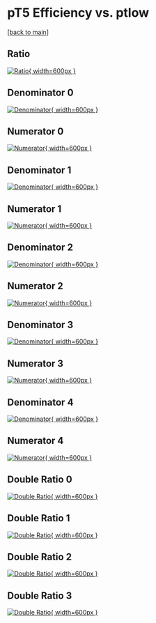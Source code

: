 # pT5 Efficiency vs. ptlow

[[back to main](./)]



## Ratio

[![Ratio](../mtv/var/pT5_vtr_11_1_eff_ptlow.png){ width=600px }](../mtv/var/pT5_vtr_11_1_eff_ptlow.pdf)

## Denominator 0

[![Denominator](../mtv/den/pT5_vtr_11_1_eff_ptlow_den0.png){ width=600px }](../mtv/den/pT5_vtr_11_1_eff_ptlow_den0.pdf)

## Numerator 0

[![Numerator](../mtv/num/pT5_vtr_11_1_eff_ptlow_num0.png){ width=600px }](../mtv/num/pT5_vtr_11_1_eff_ptlow_num0.pdf)

## Denominator 1

[![Denominator](../mtv/den/pT5_vtr_11_1_eff_ptlow_den1.png){ width=600px }](../mtv/den/pT5_vtr_11_1_eff_ptlow_den1.pdf)

## Numerator 1

[![Numerator](../mtv/num/pT5_vtr_11_1_eff_ptlow_num1.png){ width=600px }](../mtv/num/pT5_vtr_11_1_eff_ptlow_num1.pdf)

## Denominator 2

[![Denominator](../mtv/den/pT5_vtr_11_1_eff_ptlow_den2.png){ width=600px }](../mtv/den/pT5_vtr_11_1_eff_ptlow_den2.pdf)

## Numerator 2

[![Numerator](../mtv/num/pT5_vtr_11_1_eff_ptlow_num2.png){ width=600px }](../mtv/num/pT5_vtr_11_1_eff_ptlow_num2.pdf)

## Denominator 3

[![Denominator](../mtv/den/pT5_vtr_11_1_eff_ptlow_den3.png){ width=600px }](../mtv/den/pT5_vtr_11_1_eff_ptlow_den3.pdf)

## Numerator 3

[![Numerator](../mtv/num/pT5_vtr_11_1_eff_ptlow_num3.png){ width=600px }](../mtv/num/pT5_vtr_11_1_eff_ptlow_num3.pdf)

## Denominator 4

[![Denominator](../mtv/den/pT5_vtr_11_1_eff_ptlow_den4.png){ width=600px }](../mtv/den/pT5_vtr_11_1_eff_ptlow_den4.pdf)

## Numerator 4

[![Numerator](../mtv/num/pT5_vtr_11_1_eff_ptlow_num4.png){ width=600px }](../mtv/num/pT5_vtr_11_1_eff_ptlow_num4.pdf)

## Double Ratio 0

[![Double Ratio](../mtv/ratio/pT5_vtr_11_1_eff_ptlow_ratio0.png){ width=600px }](../mtv/ratio/pT5_vtr_11_1_eff_ptlow_ratio0.pdf)

## Double Ratio 1

[![Double Ratio](../mtv/ratio/pT5_vtr_11_1_eff_ptlow_ratio1.png){ width=600px }](../mtv/ratio/pT5_vtr_11_1_eff_ptlow_ratio1.pdf)

## Double Ratio 2

[![Double Ratio](../mtv/ratio/pT5_vtr_11_1_eff_ptlow_ratio2.png){ width=600px }](../mtv/ratio/pT5_vtr_11_1_eff_ptlow_ratio2.pdf)

## Double Ratio 3

[![Double Ratio](../mtv/ratio/pT5_vtr_11_1_eff_ptlow_ratio3.png){ width=600px }](../mtv/ratio/pT5_vtr_11_1_eff_ptlow_ratio3.pdf)

